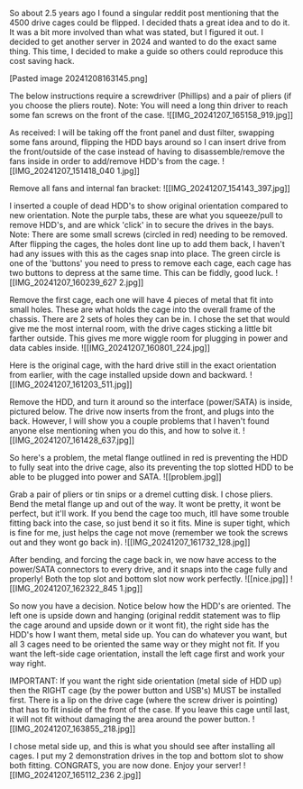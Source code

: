 So about 2.5 years ago I found a singular reddit post mentioning that the 4500 drive cages could be flipped. I decided thats a great idea and to do it. It was a bit more involved than what was stated, but I figured it out. I decided to get another server in 2024 and wanted to do the exact same thing. This time, I decided to make a guide so others could reproduce this cost saving hack.


[Pasted image 20241208163145.png]

The below instructions require a screwdriver (Phillips) and a pair of pliers (if you choose the pliers route). Note: You will need a long thin driver to reach some fan screws on the front of the case.
![[IMG_20241207_165158_919.jpg]]


As received: I will be taking off the front panel and dust filter, swapping some fans around, flipping the HDD bays around so I can insert drive from the front/outside of the case instead of having to disassemble/remove the fans inside in order to add/remove HDD's from the cage.
![[IMG_20241207_151418_040 1.jpg]]


Remove all fans and internal fan bracket:
![[IMG_20241207_154143_397.jpg]]


I inserted a couple of dead HDD's to show original orientation compared to new orientation. Note the purple tabs, these are what you squeeze/pull to remove HDD's, and are whick 'click' in to secure the drives in the bays. Note: There are some small screws (circled in red) needing to be removed. After flipping the cages, the holes dont line up to add them back, I haven't had any issues with this as the cages snap into place. 
The green circle is one of the 'buttons' you need to press to remove each cage, each cage has two buttons to depress at the same time. This can be fiddly, good luck.
![[IMG_20241207_160239_627 2.jpg]]


Remove the first cage, each one will have 4 pieces of metal that fit into small holes. These are what holds the cage into the overall frame of the chassis. There are 2 sets of holes they can be in. I chose the set that would give me the most internal room, with the drive cages sticking a little bit farther outside. This gives me more wiggle room for plugging in power and data cables inside.
![[IMG_20241207_160801_224.jpg]]


Here is the original cage, with the hard drive still in the exact orientation from earlier, with the cage installed upside down and backward.
![[IMG_20241207_161203_511.jpg]]


Remove the HDD, and turn it around so the interface (power/SATA) is inside, pictured below. The drive now inserts from the front, and plugs into the back. However, I will show you a couple problems that I haven't found anyone else mentioning when you do this, and how to solve it.
![[IMG_20241207_161428_637.jpg]]


So here's a problem, the metal flange outlined in red is preventing the HDD to fully seat into the drive cage, also its preventing the top slotted HDD to be able to be plugged into power and SATA.
![[problem.jpg]]


Grab a pair of pliers or tin snips or a dremel cutting disk. I chose pliers. Bend the metal flange up and out of the way. It wont be pretty, it wont be perfect, but it'll work. If you bend the cage too much, itll have  some trouble fitting back into the case, so just bend it so it fits. Mine is super tight, which is fine for me, just helps the cage not move (remember we took the screws out and they wont go back in).
![[IMG_20241207_161732_128.jpg]]


After bending, and forcing the cage back in, we now have access to the power/SATA connectors to every drive, and it snaps into the cage fully and properly! Both the top slot and bottom slot now work perfectly.
![[nice.jpg]]
![[IMG_20241207_162322_845 1.jpg]]


So now you have a decision. Notice below how the HDD's are oriented. The left one is upside down and hanging (original reddit statement was to flip the cage around and upside down or it wont fit), the right side has the HDD's how I want them, metal side up. You can do whatever you want, but all 3 cages need to be oriented the same way or they might not fit.
If you want the left-side cage orientation, install the left cage first and work your way right.

IMPORTANT: If you want the right side orientation (metal side of HDD up) then the RIGHT cage (by the power button and USB's) MUST be installed first. There is a lip on the drive cage (where the screw driver is pointing) that has to fit inside of the front of the case.
If you leave this cage until last, it will not fit without damaging the area around the power button.
![[IMG_20241207_163855_218.jpg]]


I chose metal side up, and this is what you should see after installing all cages. I put my 2 demonstration drives in the top and bottom slot to show both fitting.
CONGRATS, you are now done. Enjoy your server!
![[IMG_20241207_165112_236 2.jpg]]

